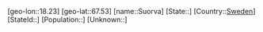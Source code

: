﻿---
location: [67.53,18.23]
type: City
tags:
- geo/City


SpocWebEntityId: 34674
isDeleted: false
confidential: public

---
[geo-lon::18.23]
[geo-lat::67.53]
[name::Suorva]
[State::]
[Country::[Sweden](geo/Continent/Europe/Sweden.md)]
[StateId::]
[Population::]
[Unknown::]

